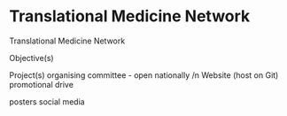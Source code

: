 # Translational Medicine Network
Translational Medicine Network

Objective(s)

Project(s)
organising committee - open nationally /n
Website (host on Git)
promotional drive

posters
social media
